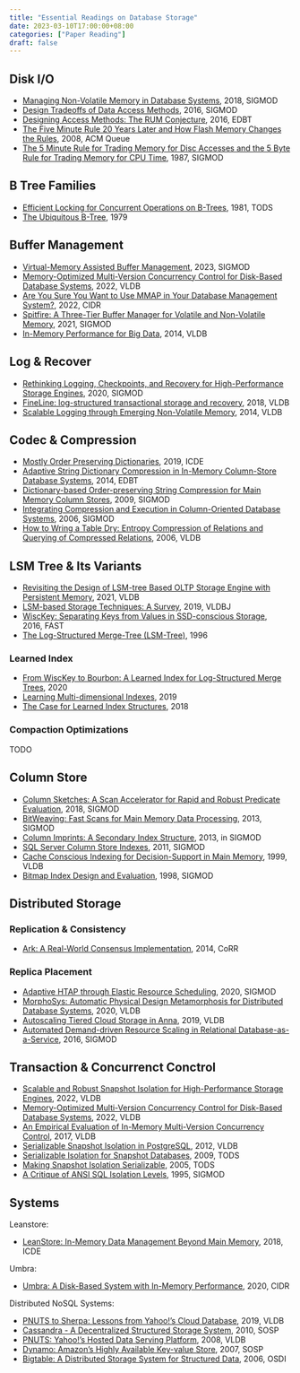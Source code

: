 ```yaml
---
title: "Essential Readings on Database Storage"
date: 2023-03-10T17:00:00+08:00
categories: ["Paper Reading"]
draft: false
---
```


## Disk I/O

- [Managing Non-Volatile Memory in Database Systems](https://db.in.tum.de/people/sites/vanrenen/papers/HyMem.pdf?lang=de), 2018, SIGMOD 
- [Design Tradeoffs of Data Access Methods](http://scholar.harvard.edu/files/stratos/files/rum-tutorial.pdf?m=1461167186), 2016, SIGMOD
- [Designing Access Methods: The RUM Conjecture](https://stratos.seas.harvard.edu/files/stratos/files/rum.pdf), 2016, EDBT
- [The Five Minute Rule 20 Years Later and How Flash Memory Changes the Rules](https://citeseerx.ist.psu.edu/viewdoc/download?doi=10.1.1.227.3846&rep=rep1&type=pdf), 2008, ACM Queue
- [The 5 Minute Rule for Trading Memory for Disc Accesses and the 5 Byte Rule for Trading Memory for CPU Time](https://www.hpl.hp.com/techreports/tandem/TR-86.1.pdf), 1987, SIGMOD

## B Tree Families

- [Efficient Locking for Concurrent Operations on B-Trees](https://www.csd.uoc.gr/~hy460/pdf/p650-lehman.pdf), 1981, TODS
- [The Ubiquitous B-Tree](http://carlosproal.com/ir/papers/p121-comer.pdf), 1979

## Buffer Management

- [Virtual-Memory Assisted Buffer Management](https://www.cs.cit.tum.de/fileadmin/w00cfj/dis/_my_direct_uploads/vmcache.pdf), 2023, SIGMOD
- [Memory-Optimized Multi-Version Concurrency Control for Disk-Based Database Systems](https://db.in.tum.de/~freitag/papers/p2797-freitag.pdf), 2022, VLDB
- [Are You Sure You Want to Use MMAP in Your Database Management System?](https://db.cs.cmu.edu/papers/2022/cidr2022-p13-crotty.pdf), 2022, CIDR
- [Spitfire: A Three-Tier Buffer Manager for Volatile and Non-Volatile Memory](https://db.cs.cmu.edu/papers/2021/zhou-sigmod2021.pdf), 2021, SIGMOD
- [In-Memory Performance for Big Data](https://storage.googleapis.com/pub-tools-public-publication-data/pdf/43985.pdf), 2014, VLDB

## Log & Recover

- [Rethinking Logging, Checkpoints, and Recovery for High-Performance Storage Engines](https://db.in.tum.de/~leis/papers/rethinkingLogging.pdf), 2020, SIGMOD
- [FineLine: log-structured transactional storage and recovery](https://dbis.informatik.uni-kl.de/files/teaching/ws1819/seminar/protected/FineLine.pdf), 2018, VLDB
- [Scalable Logging through Emerging Non-Volatile Memory](http://www.vldb.org/pvldb/vol7/p865-wang.pdf), 2014, VLDB

## Codec & Compression

- [Mostly Order Preserving Dictionaries](https://15721.courses.cs.cmu.edu/spring2023/papers/05-compression/liu-icde2019.pdf "Mostly Order Preserving Dictionaries"), 2019, ICDE
- [Adaptive String Dictionary Compression in In-Memory Column-Store Database Systems](https://15721.courses.cs.cmu.edu/spring2023/papers/05-compression/muller-edbt2014.pdf "Adaptive String Dictionary Compression in In-Memory Column-Store Database Systems"), 2014, EDBT
- [Dictionary-based Order-preserving String Compression for Main Memory Column Stores](https://15721.courses.cs.cmu.edu/spring2023/papers/05-compression/p283-binnig.pdf "Dictionary-based Order-preserving String Compression for Main Memory Column Stores"), 2009, SIGMOD
- [Integrating Compression and Execution in Column-Oriented Database Systems](https://15721.courses.cs.cmu.edu/spring2023/papers/05-compression/abadi-sigmod2006.pdf "Integrating Compression and Execution in Column-Oriented Database Systems"), 2006, SIGMOD
- [How to Wring a Table Dry: Entropy Compression of Relations and Querying of Compressed Relations](https://15721.courses.cs.cmu.edu/spring2023/papers/05-compression/p858-raman.pdf "How to Wring a Table Dry: Entropy Compression of Relations and Querying of Compressed Relations"), 2006, VLDB 

## LSM Tree & Its Variants

- [Revisiting the Design of LSM-tree Based OLTP Storage Engine with Persistent Memory](http://vldb.org/pvldb/vol14/p1872-yan.pdf), 2021, VLDB
- [LSM-based Storage Techniques: A Survey](https://arxiv.org/pdf/1812.07527.pdf), 2019, VLDBJ
- [WiscKey: Separating Keys from Values in SSD-conscious Storage](https://www.usenix.org/system/files/conference/fast16/fast16-papers-lu.pdf), 2016, FAST
- [The Log-Structured Merge-Tree (LSM-Tree)](https://www.cs.umb.edu/~poneil/lsmtree.pdf), 1996

### Learned Index

- [From WiscKey to Bourbon: A Learned Index for Log-Structured Merge Trees](http://pages.cs.wisc.edu/~yifann/bourbon-osdi20.pdf), 2020
- [Learning Multi-dimensional Indexes](https://arxiv.org/pdf/1912.01668.pdf), 2019
- [The Case for Learned Index Structures](https://www.cl.cam.ac.uk/~ey204/teaching/ACS/R244_2018_2019/papers/Kraska_SIGMOD_2018.pdf), 2018

### Compaction Optimizations

TODO

## Column Store

- [Column Sketches: A Scan Accelerator for Rapid and Robust Predicate Evaluation](https://15721.courses.cs.cmu.edu/spring2023/papers/04-olapindexes/hentschel-sigmod18.pdf "Column Sketches: A Scan Accelerator for Rapid and Robust Predicate Evaluation"), 2018, SIGMOD
- [BitWeaving: Fast Scans for Main Memory Data Processing](https://15721.courses.cs.cmu.edu/spring2023/papers/04-olapindexes/li-sigmod2013.pdf "BitWeaving: Fast Scans for Main Memory Data Processing"), 2013, SIGMOD 
- [Column Imprints: A Secondary Index Structure](https://15721.courses.cs.cmu.edu/spring2023/papers/04-olapindexes/p893-sidirourgos.pdf "Column Imprints: A Secondary Index Structure"), 2013, in SIGMOD
- [SQL Server Column Store Indexes](https://15721.courses.cs.cmu.edu/spring2023/papers/04-olapindexes/p1177-larson.pdf "SQL Server Column Store Indexes"), 2011, SIGMOD
- [Cache Conscious Indexing for Decision-Support in Main Memory](https://15721.courses.cs.cmu.edu/spring2023/papers/04-olapindexes/rao-vldb97.pdf "Cache Conscious Indexing for Decision-Support in Main Memory"), 1999, VLDB
- [Bitmap Index Design and Evaluation](https://15721.courses.cs.cmu.edu/spring2023/papers/04-olapindexes/p355-chan.pdf "Bitmap Index Design and Evaluation"), 1998, SIGMOD

## Distributed Storage

### Replication & Consistency

- [Ark: A Real-World Consensus Implementation](https://arxiv.org/pdf/1407.4765.pdf), 2014, CoRR

### Replica Placement

- [Adaptive HTAP through Elastic Resource Scheduling](https://dl.acm.org/doi/pdf/10.1145/3318464.3389783), 2020, SIGMOD
- [MorphoSys: Automatic Physical Design Metamorphosis for Distributed Database Systems](http://www.vldb.org/pvldb/vol13/p3573-abebe.pdf), 2020, VLDB
- [Autoscaling Tiered Cloud Storage in Anna](https://dl.acm.org/doi/pdf/10.14778/3311880.3311881), 2019, VLDB
- [Automated Demand-driven Resource Scaling in Relational Database-as-a-Service](http://www.audentia-gestion.fr/MICROSOFT/p883-das.pdf), 2016, SIGMOD

## Transaction & Concurrenct Conctrol

- [Scalable and Robust Snapshot Isolation for High-Performance Storage Engines](https://www.vldb.org/pvldb/vol16/p1426-alhomssi.pdf), 2022, VLDB
- [Memory-Optimized Multi-Version Concurrency Control for Disk-Based Database Systems](https://db.in.tum.de/~freitag/papers/p2797-freitag.pdf), 2022, VLDB
- [An Empirical Evaluation of In-Memory Multi-Version Concurrency Control](https://www.vldb.org/pvldb/vol10/p781-Wu.pdf), 2017, VLDB
- [Serializable Snapshot Isolation in PostgreSQL](https://drkp.net/papers/ssi-vldb12.pdf), 2012, VLDB
- [Serializable Isolation for Snapshot Databases](https://courses.cs.washington.edu/courses/cse444/08au/544M/READING-LIST/fekete-sigmod2008.pdf), 2009, TODS
- [Making Snapshot Isolation Serializable](https://dsf.berkeley.edu/cs286/papers/ssi-tods2005.pdf), 2005, TODS
- [A Critique of ANSI SQL Isolation Levels](https://www.microsoft.com/en-us/research/wp-content/uploads/2016/02/tr-95-51.pdf), 1995, SIGMOD

## Systems

Leanstore:
- [LeanStore: In-Memory Data Management Beyond Main Memory](https://db.in.tum.de/~leis/papers/leanstore.pdf), 2018, ICDE

Umbra:
- [Umbra: A Disk-Based System with In-Memory Performance](http://cidrdb.org/cidr2020/papers/p29-neumann-cidr20.pdf), 2020, CIDR

Distributed NoSQL Systems:
- [PNUTS to Sherpa: Lessons from Yahoo!’s Cloud Database](http://www.vldb.org/pvldb/vol12/p2300-cooper.pdf), 2019, VLDB
- [Cassandra - A Decentralized Structured Storage System](https://www.cs.cornell.edu/projects/ladis2009/papers/lakshman-ladis2009.pdf), 2010, SOSP
- [PNUTS: Yahoo!’s Hosted Data Serving Platform](https://sites.cs.ucsb.edu/~agrawal/fall2009/PNUTS.pdf), 2008, VLDB
- [Dynamo: Amazon’s Highly Available Key-value Store](https://sites.cs.ucsb.edu/~agrawal/fall2009/dynamo.pdf), 2007, SOSP
- [Bigtable: A Distributed Storage System for Structured Data](https://static.googleusercontent.com/media/research.google.com/en//archive/bigtable-osdi06.pdf), 2006, OSDI